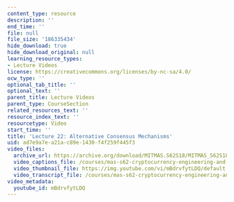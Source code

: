 ```yaml
---
content_type: resource
description: ''
end_time: ''
file: null
file_size: '186335434'
hide_download: true
hide_download_original: null
learning_resource_types:
- Lecture Videos
license: https://creativecommons.org/licenses/by-nc-sa/4.0/
ocw_type: ''
optional_tab_title: ''
optional_text: ''
parent_title: Lecture Videos
parent_type: CourseSection
related_resources_text: ''
resource_index_text: ''
resourcetype: Video
start_time: ''
title: 'Lecture 22: Alternative Consensus Mechanisms'
uid: ad7e9a7e-a21a-c89e-1430-f4f259f445f3
video_files:
  archive_url: https://archive.org/download/MITMAS.S62S18/MITMAS_S62S18_lec22_300k.mp4
  video_captions_file: /courses/mas-s62-cryptocurrency-engineering-and-design-spring-2018/476313299feb5b3bb32b88df90300c9c_mBdrvfytLDQ.vtt
  video_thumbnail_file: https://img.youtube.com/vi/mBdrvfytLDQ/default.jpg
  video_transcript_file: /courses/mas-s62-cryptocurrency-engineering-and-design-spring-2018/7f2ba190a4b41fe9421be212ef7f7c84_mBdrvfytLDQ.pdf
video_metadata:
  youtube_id: mBdrvfytLDQ
---
```

